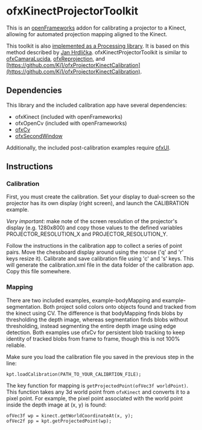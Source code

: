 # ofxKinectProjectorToolkit

This is an [openFrameworks](http://www.openframeworks.cc) addon for calibrating a projector to a Kinect, allowing for automated projection mapping aligned to the Kinect.

This toolkit is also [implemented as a Processing library](https://github.com/genekogan/KinectProjectorToolkit). It is based on this method described by [Jan Hrdlička](http://blog.3dsense.org/programming/kinect-projector-calibration-human-mapping-2/). ofxKinectProjectorToolkit is similar to [ofxCamaraLucida](https://github.com/chparsons/ofxCamaraLucida), [ofxReprojection](https://github.com/luteberget/ofxReprojection), and [https://github.com/Kj1/ofxProjectorKinectCalibration](https://github.com/Kj1/ofxProjectorKinectCalibration).


## Dependencies

This library and the included calibration app have several dependencies:

 - ofxKinect (included with openFrameworks)
 - ofxOpenCv (included with openFrameworks)
 - [ofxCv](https://github.com/kylemcdonald/ofxCv)
 - [ofxSecondWindow](https://github.com/genekogan/ofxSecondWindow)

Additionally, the included post-calibration examples require [ofxUI](https://github.com/rezaali/ofxUI).


## Instructions

### Calibration

First, you must create the calibration. Set your display to dual-screen so the projector has its own display (right screen), and launch the CALIBRATION example.

*Very important*: make note of the screen resolution of the projector's display (e.g. 1280x800) and copy those values to the defined variables PROJECTOR_RESOLUTION_X and PROJECTOR_RESOLUTION_Y.

Follow the instructions in the calibration app to collect a series of point pairs. Move the chessboard display around using the mouse ('q' and 'r' keys resize it). Calibrate and save calibration file using 'c' and 's' keys. This will generate the calibration.xml file in the data folder of the calibration app. Copy this file somewhere.

### Mapping

There are two included examples, example-bodyMapping and example-segmentation. Both project solid colors onto objects found and tracked from the kinect using CV. The difference is that bodyMapping finds blobs by thresholding the depth image, whereas segmentation finds blobs without thresholding, instead segmenting the entire depth image using edge detection. Both examples use ofxCv for persistent blob tracking to keep identity of tracked blobs from frame to frame, though this is not 100% reliable.

Make sure you load the calibration file you saved in the previous step in the line:

	kpt.loadCalibration(PATH_TO_YOUR_CALIBRTION_FILE);

The key function for mapping is `getProjectedPoint(ofVec3f worldPoint)`. This function takes any 3d world point from `ofxKinect` and converts it to a pixel point. For example, the pixel point associated with the world point inside the depth image at (x, y) is found:

	ofVec3f wp = kinect.getWorldCoordinateAt(x, y);
	ofVec2f pp = kpt.getProjectedPoint(wp);
